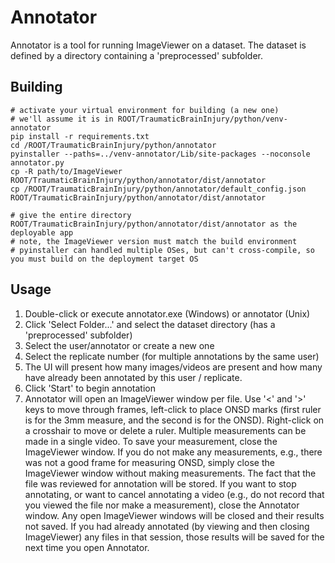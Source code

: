 # Annotator

Annotator is a tool for running ImageViewer on a dataset.  The dataset is defined by a directory containing a 'preprocessed' subfolder.

## Building
```
# activate your virtual environment for building (a new one)
# we'll assume it is in ROOT/TraumaticBrainInjury/python/venv-annotator
pip install -r requirements.txt
cd /ROOT/TraumaticBrainInjury/python/annotator
pyinstaller --paths=../venv-annotator/Lib/site-packages --noconsole annotator.py
cp -R path/to/ImageViewer ROOT/TraumaticBrainInjury/python/annotator/dist/annotator
cp /ROOT/TraumaticBrainInjury/python/annotator/default_config.json ROOT/TraumaticBrainInjury/python/annotator/dist/annotator

# give the entire directory ROOT/TraumaticBrainInjury/python/annotator/dist/annotator as the deployable app
# note, the ImageViewer version must match the build environment
# pyinstaller can handled multiple OSes, but can't cross-compile, so you must build on the deployment target OS
```

## Usage
1. Double-click or execute annotator.exe (Windows) or annotator (Unix)
2. Click 'Select Folder...' and select the dataset directory (has a 'preprocessed' subfolder)
3. Select the user/annotator or create a new one
4. Select the replicate number (for multiple annotations by the same user)
5. The UI will present how many images/videos are present and how many have already been annotated by this user / replicate.
6. Click 'Start' to begin annotation
7. Annotator will open an ImageViewer window per file.  Use '<' and '>' keys to move through frames, left-click to place ONSD marks (first
ruler is for the 3mm measure, and the second is for the ONSD).  Right-click on a crosshair to move or delete a ruler.  Multiple measurements
can be made in a single video.  To save your measurement, close the ImageViewer window.  If you do not make any measurements, e.g., there
was not a good frame for measuring ONSD, simply close the ImageViewer window without making measurements.  The fact that the file was reviewed
for annotation will be stored.  If you want to stop annotating, or want to cancel annotating a video (e.g., do not record that you viewed
the file nor make a measurement), close the Annotator window.  Any open ImageViewer windows will be closed and their results not saved.  If you
had already annotated (by viewing and then closing ImageViewer) any files in that session, those results will be saved for the next time you
open Annotator.
